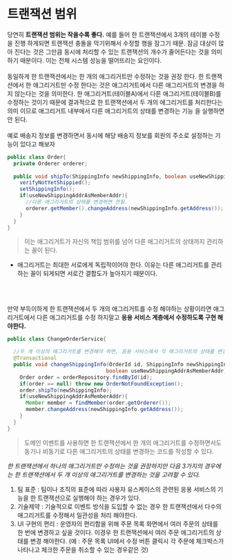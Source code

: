# 트랜잭션 범위

당연히 **트랜잭션 범위는 작을수록 좋다.** 예를 들어 한 트랜잭션에서 3개의 테이블 수정을 진행 하게되면 트랜잭션 충돌을 막기위해서 수정할 행을 잠그기 때문. 잠금 대상이 많아 진다는 것은 그만큼 동시에 처리할 수
있는 트랜잭션의 개수가 줄어든다는 것을 의미하기 때문이다. 이는 전체 시스템 성능을 떨어뜨리는 요인이다.
<br>
<br>
동일하게 한 트랜잭션에서는 한 개의 애그리거트만 수정하는 것을 권장 한다. 한 트랜잭션에서 한 애그리거트만 수정 한다는 것은 애그리거트에서 다른 애그리거트의 변경을 하지 않는다는 것을 의미한다. 
한 애그리거트(테이블A)에서 다른 애그리거트(테이블B)를 수정하는 것이기 때문에 결과적으로 한 트랜잭션에서 두 개의 애그리거트를 처리한다는 의미 이므로 애그리거트 내부에서 다른 애그리거트의 상태를 변경하는 기능
을 실행하면 안 된다.
<br>
<br>
예로 배송지 정보를 변경하면서 동시에 해당 배송지 정보를 회원의 주소로 설정하는 기능이 있다고 해보자

```java
public class Order{
  private Orderer orderer;
  
  public void shipTo(ShippingInfo newShippingInfo, boolean useNewShippingAddrAsMemberAddr){
    verifyNotYetShippied();
    setShippingInfo();
    if(useNewShippingAddrAsMemberAddr){
      //다른 애그리거트의 상태를 변경하면 안됨.
      orderer.getMember().changeAddress(newShippingInfo.getAddress());
    }
  }
}
```
> 이는 애그리거트가 자신의 책임 범위를 넘어 다른 애그리거트의 상태까지 관리하는 꼴이 된다.
- 애그리거트는 최대한 서로에게 독립적이어야 한다. 이유는 다른 애그리거트를 관리하는 꼴이 되게되면 서로간 결합도가 높아지기 때문이다.

<br>
<br>

만약 부득이하게 한 트랜잭션에서 두 개의 애그리거트를 수정 해야하는 상황이라면 애그리거트에서 다른 애그리거트를 수정 하지말고 **응용 서비스 계층에서 수정하도록 구현 해야한다.**

```java
public class ChangeOrderService{

  //두 개 이상의 애그리거트를 변경해야 하면, 응용 서비스에서 각 애그리거트의 상태를 변경한다.
  @Transactional
  public void changeShippingInfo(OrderId id, ShippingInfo newShippingInfo,
                                boolean useNewShippingAddrAsMemberAddr){
    Order order = orderRepository.findById(id);
    if(order == null) throw new OrderNotFoundException();
    order.shipTo(newShippingInfo);
    if(useNewShippingAddrAsMemberAddr){
      Member member = findMember(order.getOrderer());
      member.changeAddress(newShippingInfo.getAddress());
    }
  }
}
```
> 도메인 이벤트를 사용하면 한 트랜잭션에서 한 개의 애그리거트를 수정하면서도 동기나 비동기로 다른 애그리거트의 상태를 변경하는 코드를 작성할 수 있다. 

*한 트랜잭션에서 하나의 애그리거트만 수정하는 것을 권장하지만 다음 3가지의 경우에는 한 트랜잭션에서 두 개 이상의 애그리거트를 변경하는 것을 고려할 수 있다.*

1. 팀 표준 : 팀이나 조직의 표준에 따라 사용자 유스케이스의 관련된 응용 서비스의 기능을 한 트랜잭션으로 실행해야 하는 경우가 있다.
2. 기술제약 : 기술적으로 이벤트 방식을 도입할 수 없는 경우 한 트랜잭션에서 다수의 애그리거트를 수정해서 일관성을 처리 해야한다.
3. UI 구현의 편리 : 운영자의 편리함을 위해 주문 목록 화면에서 여러 주문의 상태를 한 번에 변경하고 싶을 것이다. 이경우 한 트랜잭션에서 여러 주문 애그리거트의 상태를 변경 해야한다.
(예 : 주문 목록 UI에서 수정 버튼 클릭시 각 주문에 체크박스가 나타나고 체크한 주문을 취소할 수 있는 경우같은 것)














